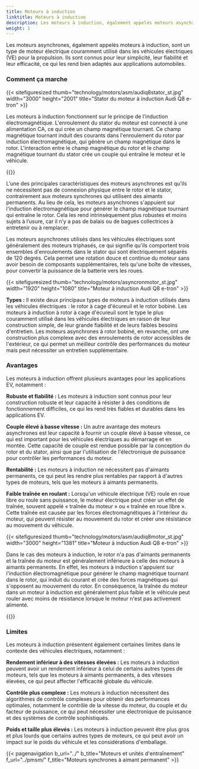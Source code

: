 ```yaml
---
title: Moteurs à induction
linktitle: Moteurs à induction
description: Les moteurs à induction, également appelés moteurs asynchrones, sont un type de moteur électrique largement utilisé dans les véhicules électriques (VE) pour leurs caractéristiques et avantages uniques.
weight: 1
---
```


<!-- markdownlint-disable MD033 -->

Les moteurs asynchrones, également appelés moteurs à induction, sont un type de moteur électrique couramment utilisé dans les véhicules électriques (VE) pour la propulsion. Ils sont connus pour leur simplicité, leur fiabilité et leur efficacité, ce qui les rend bien adaptés aux applications automobiles.

### Comment ça marche

{{< sitefiguresized thumb="technology/motors/asm/audiq8stator_st.jpg" width="3000" height="2001" title="Stator du moteur à induction Audi Q8 e-tron" >}}

Les moteurs à induction fonctionnent sur le principe de l’induction électromagnétique. L'enroulement du stator du moteur est connecté à une alimentation CA, ce qui crée un champ magnétique tournant. Ce champ magnétique tournant induit des courants dans l'enroulement du rotor par induction électromagnétique, qui génère un champ magnétique dans le rotor. L'interaction entre le champ magnétique du rotor et le champ magnétique tournant du stator crée un couple qui entraîne le moteur et le véhicule.

{{<evkxdisplayaddarticle />}}

L’une des principales caractéristiques des moteurs asynchrones est qu’ils ne nécessitent pas de connexion physique entre le rotor et le stator, contrairement aux moteurs synchrones qui utilisent des aimants permanents. Au lieu de cela, les moteurs asynchrones s'appuient sur l'induction électromagnétique pour générer le champ magnétique tournant qui entraîne le rotor. Cela les rend intrinsèquement plus robustes et moins sujets à l’usure, car il n’y a pas de balais ou de bagues collectrices à entretenir ou à remplacer.

Les moteurs asynchrones utilisés dans les véhicules électriques sont généralement des moteurs triphasés, ce qui signifie qu'ils comportent trois ensembles d'enroulements dans le stator qui sont électriquement séparés de 120 degrés. Cela permet une rotation douce et continue du moteur sans avoir besoin de composants supplémentaires, tels qu'une boîte de vitesses, pour convertir la puissance de la batterie vers les roues.

{{< sitefiguresized thumb="technology/motors/asyncronmotor_st.jpg" width="1920" height="1080" title="Moteur à induction Audi Q8 e-tron" >}}

**Types :** Il existe deux principaux types de moteurs à induction utilisés dans les véhicules électriques : le rotor à cage d'écureuil et le rotor bobiné. Les moteurs à induction à rotor à cage d'écureuil sont le type le plus couramment utilisé dans les véhicules électriques en raison de leur construction simple, de leur grande fiabilité et de leurs faibles besoins d'entretien. Les moteurs asynchrones à rotor bobiné, en revanche, ont une construction plus complexe avec des enroulements de rotor accessibles de l'extérieur, ce qui permet un meilleur contrôle des performances du moteur mais peut nécessiter un entretien supplémentaire.
### Avantages

Les moteurs à induction offrent plusieurs avantages pour les applications EV, notamment :

**Robuste et fiabilité :** Les moteurs à induction sont connus pour leur construction robuste et leur capacité à résister à des conditions de fonctionnement difficiles, ce qui les rend très fiables et durables dans les applications EV.

**Couple élevé à basse vitesse :** Un autre avantage des moteurs asynchrones est leur capacité à fournir un couple élevé à basse vitesse, ce qui est important pour les véhicules électriques au démarrage et en montée. Cette capacité de couple est rendue possible par la conception du rotor et du stator, ainsi que par l'utilisation de l'électronique de puissance pour contrôler les performances du moteur.

**Rentabilité :** Les moteurs à induction ne nécessitent pas d'aimants permanents, ce qui peut les rendre plus rentables par rapport à d'autres types de moteurs, tels que les moteurs à aimants permanents.

**Faible traînée en roulant :** Lorsqu'un véhicule électrique (VE) roule en roue libre ou roule sans puissance, le moteur électrique peut créer un effet de traînée, souvent appelé « traînée du moteur » ou « traînée en roue libre ». Cette traînée est causée par les forces électromagnétiques à l'intérieur du moteur, qui peuvent résister au mouvement du rotor et créer une résistance au mouvement du véhicule.

{{< sitefiguresized thumb="technology/motors/asm/audiq8motor_st.jpg" width="3000" height="1381" title="Moteur à induction Audi Q8 e-tron" >}}


Dans le cas des moteurs à induction, le rotor n'a pas d'aimants permanents et la traînée du moteur est généralement inférieure à celle des moteurs à aimants permanents. En effet, les moteurs à induction s'appuient sur l'induction électromagnétique pour générer le champ magnétique tournant dans le rotor, qui induit du courant et crée des forces magnétiques qui s'opposent au mouvement du rotor. En conséquence, la traînée du moteur dans un moteur à induction est généralement plus faible et le véhicule peut rouler avec moins de résistance lorsque le moteur n'est pas activement alimenté.

{{<evkxdisplayaddarticle />}}

### Limites

Les moteurs à induction présentent également certaines limites dans le contexte des véhicules électriques, notamment :

**Rendement inférieur à des vitesses élevées :** Les moteurs à induction peuvent avoir un rendement inférieur à celui de certains autres types de moteurs, tels que les moteurs à aimants permanents, à des vitesses élevées, ce qui peut affecter l'efficacité globale du véhicule.

**Contrôle plus complexe :** Les moteurs à induction nécessitent des algorithmes de contrôle complexes pour obtenir des performances optimales, notamment le contrôle de la vitesse du moteur, du couple et du facteur de puissance, ce qui peut nécessiter une électronique de puissance et des systèmes de contrôle sophistiqués.

**Poids et taille plus élevés :** Les moteurs à induction peuvent être plus gros et plus lourds que certains autres types de moteurs, ce qui peut avoir un impact sur le poids du véhicule et les considérations d'emballage.


{{< pagenavigation b_url="../" b_title="Moteurs et unités d'entraînement" f_url="../pmsm/" f_title="Moteurs synchrones à aimant permanent" >}}